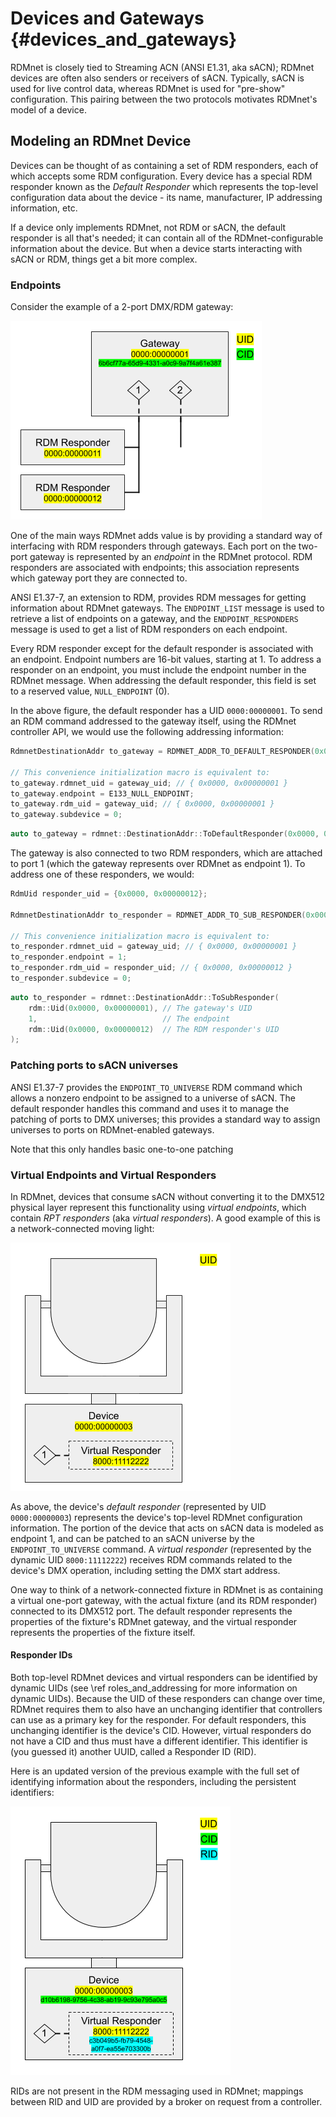 # Devices and Gateways                                                      {#devices_and_gateways}

<!-- LANGUAGE_SELECTOR -->

RDMnet is closely tied to Streaming ACN (ANSI E1.31, aka sACN); RDMnet devices are often also
senders or receivers of sACN. Typically, sACN is used for live control data, whereas RDMnet is used
for "pre-show" configuration. This pairing between the two protocols motivates RDMnet's model of a
device.

## Modeling an RDMnet Device

Devices can be thought of as containing a set of RDM responders, each of which accepts some RDM
configuration. Every device has a special RDM responder known as the _Default Responder_ which
represents the top-level configuration data about the device - its name, manufacturer, IP
addressing information, etc.

If a device only implements RDMnet, not RDM or sACN, the default responder is all that's needed; it
can contain all of the RDMnet-configurable information about the device. But when a device starts
interacting with sACN or RDM, things get a bit more complex.

### Endpoints

Consider the example of a 2-port DMX/RDM gateway:

![A 2-port DMX/RDM Gateway](./2_port_gateway.png)

One of the main ways RDMnet adds value is by providing a standard way of interfacing with RDM
responders through gateways. Each port on the two-port gateway is represented by an _endpoint_ in
the RDMnet protocol. RDM responders are associated with endpoints; this association represents
which gateway port they are connected to.

ANSI E1.37-7, an extension to RDM, provides RDM messages for getting information about RDMnet
gateways. The `ENDPOINT_LIST` message is used to retrieve a list of endpoints on a gateway, and the
`ENDPOINT_RESPONDERS` message is used to get a list of RDM responders on each endpoint.

Every RDM responder except for the default responder is associated with an endpoint. Endpoint
numbers are 16-bit values, starting at 1. To address a responder on an endpoint, you must include
the endpoint number in the RDMnet message. When addressing the default responder, this field is set
to a reserved value, `NULL_ENDPOINT` (0).

In the above figure, the default responder has a UID `0000:00000001`. To send an RDM command
addressed to the gateway itself, using the RDMnet controller API, we would use the following
addressing information:

<!-- CODE_BLOCK_START -->
```c
RdmnetDestinationAddr to_gateway = RDMNET_ADDR_TO_DEFAULT_RESPONDER(0x0000, 0x00000001);

// This convenience initialization macro is equivalent to:
to_gateway.rdmnet_uid = gateway_uid; // { 0x0000, 0x00000001 }
to_gateway.endpoint = E133_NULL_ENDPOINT;
to_gateway.rdm_uid = gateway_uid; // { 0x0000, 0x00000001 }
to_gateway.subdevice = 0;
```
<!-- CODE_BLOCK_MID -->
```cpp
auto to_gateway = rdmnet::DestinationAddr::ToDefaultResponder(0x0000, 0x00000001);
```
<!-- CODE_BLOCK_END -->

The gateway is also connected to two RDM responders, which are attached to port 1 (which the
gateway represents over RDMnet as endpoint 1). To address one of these responders, we would:

<!-- CODE_BLOCK_START -->
```c
RdmUid responder_uid = {0x0000, 0x00000012};

RdmnetDestinationAddr to_responder = RDMNET_ADDR_TO_SUB_RESPONDER(0x0000, 0x00000001, 1, 0x0000, 0x00000012);

// This convenience initialization macro is equivalent to:
to_responder.rdmnet_uid = gateway_uid; // { 0x0000, 0x00000001 }
to_responder.endpoint = 1;
to_responder.rdm_uid = responder_uid; // { 0x0000, 0x00000012 }
to_responder.subdevice = 0;
```
<!-- CODE_BLOCK_MID -->
```cpp
auto to_responder = rdmnet::DestinationAddr::ToSubResponder(
    rdm::Uid(0x0000, 0x00000001), // The gateway's UID
    1,                            // The endpoint
    rdm::Uid(0x0000, 0x00000012)  // The RDM responder's UID
);
```
<!-- CODE_BLOCK_END -->

### Patching ports to sACN universes

ANSI E1.37-7 provides the `ENDPOINT_TO_UNIVERSE` RDM command which allows a nonzero endpoint to be
assigned to a universe of sACN. The default responder handles this command and uses it to manage
the patching of ports to DMX universes; this provides a standard way to assign universes to ports
on RDMnet-enabled gateways.

Note that this only handles basic one-to-one patching 

### Virtual Endpoints and Virtual Responders

In RDMnet, devices that consume sACN without converting it to the DMX512 physical layer represent
this functionality using _virtual endpoints_, which contain _RPT responders_ (aka
_virtual responders_). A good example of this is a network-connected moving light:

![A networked fixture](./network_fixture.png)

As above, the device's _default responder_ (represented by UID `0000:00000003`) represents the
device's top-level RDMnet configuration information. The portion of the device that acts on sACN
data is modeled as endpoint 1, and can be patched to an sACN universe by the `ENDPOINT_TO_UNIVERSE`
command. A _virtual responder_ (represented by the dynamic UID `8000:11112222`) receives RDM
commands related to the device's DMX operation, including setting the DMX start address.

One way to think of a network-connected fixture in RDMnet is as containing a virtual one-port
gateway, with the actual fixture (and its RDM responder) connected to its DMX512 port. The default
responder represents the properties of the fixture's RDMnet gateway, and the virtual responder
represents the properties of the fixture itself.

#### Responder IDs

Both top-level RDMnet devices and virtual responders can be identified by dynamic UIDs (see
\ref roles_and_addressing for more information on dynamic UIDs). Because the UID of these
responders can change over time, RDMnet requires them to also have an unchanging identifier that
controllers can use as a primary key for the responder. For default responders, this unchanging
identifier is the device's CID. However, virtual responders do not have a CID and thus must have a
different identifier. This identifier is (you guessed it) another UUID, called a Responder ID
(RID).

Here is an updated version of the previous example with the full set of identifying information
about the responders, including the persistent identifiers:

![A networked fixture with persistent IDs shown](./network_fixture_2.png)

RIDs are not present in the RDM messaging used in RDMnet; mappings between RID and UID are provided
by a broker on request from a controller.

